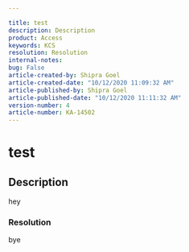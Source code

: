 ```yaml
---

title: test  
description: Description  
product: Access  
keywords: KCS  
resolution: Resolution  
internal-notes:   
bug: False  
article-created-by: Shipra Goel  
article-created-date: "10/12/2020 11:09:32 AM"  
article-published-by: Shipra Goel  
article-published-date: "10/12/2020 11:11:32 AM"  
version-number: 4  
article-number: KA-14502
---
```


# test

## Description

hey    

### Resolution

bye
